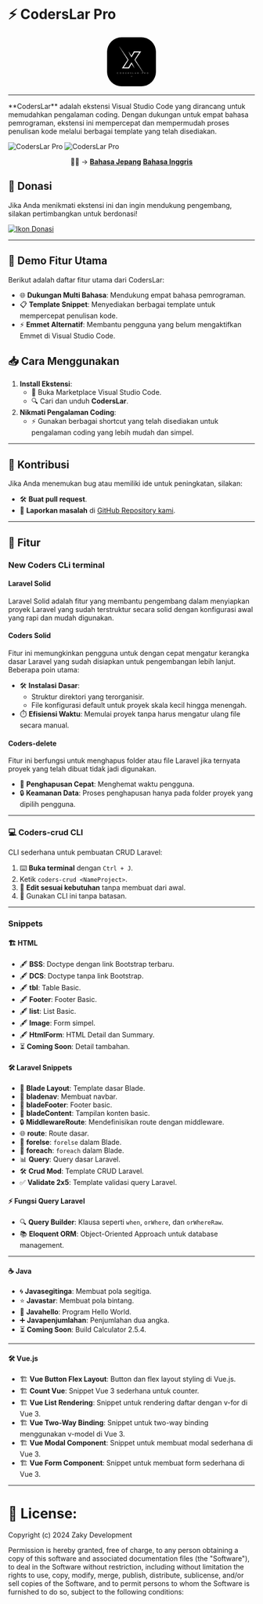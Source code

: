 # ⚡ CodersLar Pro

<p align="center">
  <img src="assets/Logo3.png" alt="CodersLar Logo" width="100" style="border-radius: 30px;" /><hr>
</p>
 **CodersLar** adalah ekstensi Visual Studio Code yang dirancang untuk memudahkan pengalaman coding. Dengan dukungan untuk empat bahasa pemrograman, ekstensi ini mempercepat dan mempermudah proses penulisan kode melalui berbagai template yang telah disediakan.

![CodersLar Pro](https://img.shields.io/badge/CodersLar-Pro-blue)
![CodersLar Pro](https://img.shields.io/badge/CodersLar-Pro-blue)

<p align="center">
🐱‍👤 -> 
  <strong><a href="lang/JP.md">Bahasa Jepang</a></strong>
  <strong><a href="lang/EN.md">Bahasa Inggris</a></strong>
</p>

## 💖 Donasi

Jika Anda menikmati ekstensi ini dan ingin mendukung pengembang, silakan pertimbangkan untuk berdonasi!

<a href="https://saweria.co/C02V">
    <img src="https://www.buymeacoffee.com/assets/img/custom_images/orange_img.png" alt="Ikon Donasi" width="150" />
</a>

---

## 🚀 Demo Fitur Utama

Berikut adalah daftar fitur utama dari CodersLar:

- 🌐 **Dukungan Multi Bahasa**: Mendukung empat bahasa pemrograman.
- 📋 **Template Snippet**: Menyediakan berbagai template untuk mempercepat penulisan kode.
- ⚡ **Emmet Alternatif**: Membantu pengguna yang belum mengaktifkan Emmet di Visual Studio Code.

## 📥 Cara Menggunakan

1. **Install Ekstensi**:
   - 🛒 Buka Marketplace Visual Studio Code.
   - 🔍 Cari dan unduh **CodersLar**.
2. **Nikmati Pengalaman Coding**:
   - ⚡ Gunakan berbagai shortcut yang telah disediakan untuk pengalaman coding yang lebih mudah dan simpel.

---

## 🤝 Kontribusi

Jika Anda menemukan bug atau memiliki ide untuk peningkatan, silakan:

- 🛠️ **Buat pull request**.
- 🐞 **Laporkan masalah** di [GitHub Repository kami](#).

---

## 📂 Fitur

### New Coders CLi terminal

#### **Laravel Solid**

Laravel Solid adalah fitur yang membantu pengembang dalam menyiapkan proyek Laravel yang sudah terstruktur secara solid dengan konfigurasi awal yang rapi dan mudah digunakan.

#### **Coders Solid**

Fitur ini memungkinkan pengguna untuk dengan cepat mengatur kerangka dasar Laravel yang sudah disiapkan untuk pengembangan lebih lanjut. Beberapa poin utama:

- 🛠️ **Instalasi Dasar**: 
  - Struktur direktori yang terorganisir.
  - File konfigurasi default untuk proyek skala kecil hingga menengah.
- ⏱️ **Efisiensi Waktu**: Memulai proyek tanpa harus mengatur ulang file secara manual.

#### **Coders-delete**

Fitur ini berfungsi untuk menghapus folder atau file Laravel jika ternyata proyek yang telah dibuat tidak jadi digunakan.

- 🚮 **Penghapusan Cepat**: Menghemat waktu pengguna.
- 🔒 **Keamanan Data**: Proses penghapusan hanya pada folder proyek yang dipilih pengguna.

---

### 💻 **Coders-crud CLI**

CLI sederhana untuk pembuatan CRUD Laravel:

1. ⌨️ **Buka terminal** dengan `Ctrl + J`.
2. Ketik `coders-crud <NameProject>`.
3. 🎉 **Edit sesuai kebutuhan** tanpa membuat dari awal.
4. 🚀 Gunakan CLI ini tanpa batasan.

---

### Snippets

#### 🏗️ **HTML**

- 🖋️ **BSS**: Doctype dengan link Bootstrap terbaru.
- 🖋️ **DCS**: Doctype tanpa link Bootstrap.
- 🖋️ **tbl**: Table Basic.
- 🖋️ **Footer**: Footer Basic.
- 🖋️ **list**: List Basic.
- 🖋️ **Image**: Form simpel.
- 🖋️ **HtmlForm**: HTML Detail dan Summary.
- ⏳ **Coming Soon**: Detail tambahan.

#### 🛠️ **Laravel Snippets**

- 📜 **Blade Layout**: Template dasar Blade.
- 📜 **bladenav**: Membuat navbar.
- 📜 **bladeFooter**: Footer basic.
- 📜 **bladeContent**: Tampilan konten basic.
- 🔒 **MiddlewareRoute**: Mendefinisikan route dengan middleware.
- 🌐 **route**: Route dasar.
- 🔄 **forelse**: `forelse` dalam Blade.
- 🔄 **foreach**: `foreach` dalam Blade.
- 📊 **Query**: Query dasar Laravel.
- 🛠️ **Crud Mod**: Template CRUD Laravel.
- ✅ **Validate 2x5**: Template validasi query Laravel.

#### ⚡ **Fungsi Query Laravel**

- 🔍 **Query Builder**: Klausa seperti `when`, `orWhere`, dan `orWhereRaw`.
- 📚 **Eloquent ORM**: Object-Oriented Approach untuk database management.

---

#### ☕ **Java**

- 🌀 **Javasegitinga**: Membuat pola segitiga.
- ⭐ **Javastar**: Membuat pola bintang.
- 👋 **Javahello**: Program Hello World.
- ➕ **Javapenjumlahan**: Penjumlahan dua angka.
- ⏳ **Coming Soon**: Build Calculator 2.5.4.

---

#### 🛠️ **Vue.js**

- 🏗️ **Vue Button Flex Layout**: Button dan flex layout styling di Vue.js.
- 🏗️ **Count Vue**: Snippet Vue 3 sederhana untuk counter.
- 🏗️ **Vue List Rendering**: Snippet untuk rendering daftar dengan v-for di Vue 3.
- 🏗️ **Vue Two-Way Binding**: Snippet untuk two-way binding menggunakan v-model di Vue 3.
- 🏗️ **Vue Modal Component**: Snippet untuk membuat modal sederhana di Vue 3.
- 🏗️ **Vue Form Component**: Snippet untuk membuat form sederhana di Vue 3.
<hr>


# 📝 License:
Copyright (c) 2024 Zaky Development 

Permission is hereby granted, free of charge, to any person obtaining a copy
of this software and associated documentation files (the "Software"), to deal
in the Software without restriction, including without limitation the rights
to use, copy, modify, merge, publish, distribute, sublicense, and/or sell
copies of the Software, and to permit persons to whom the Software is
furnished to do so, subject to the following conditions:
